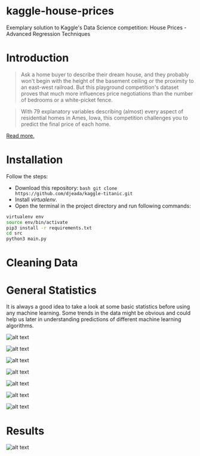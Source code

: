 # kaggle-house-prices
Exemplary solution to Kaggle's Data Science competition: House Prices - Advanced Regression Techniques

<h1>Introduction</h1>

> Ask a home buyer to describe their dream house, and they probably won't begin with the height of the basement ceiling or the proximity to an east-west railroad. But this playground competition's dataset proves that much more influences price negotiations than the number of bedrooms or a white-picket fence.

> With 79 explanatory variables describing (almost) every aspect of residential homes in Ames, Iowa, this competition challenges you to predict the final price of each home.

<a href="https://www.kaggle.com/c/house-prices-advanced-regression-techniques">Read more.</a>

<h1>Installation</h1>

Follow the steps:

- Download this repository: ```bash git clone https://github.com/djeada/kaggle-titanic.git```
- Install <i>virtualenv</i>.
- Open the terminal in the project directory and run following commands:

```bash
virtualenv env
source env/bin/activate
pip3 install -r requirements.txt
cd src
python3 main.py
```

<h1>Cleaning Data</h1>

<h1>General Statistics</h1>
It is always a good idea to take a look at some basic statistics before using any machine learning. Some trends in the data might be obvious and could help us later in understanding predictions of different machine learning algorithms.

![alt text](https://github.com/djeada/kaggle-house-prices/blob/main/resources/number_of_houses_vs_house_prices.png)

![alt text](https://github.com/djeada/kaggle-house-prices/blob/main/resources/numeric_features_correlation.png)

![alt text](https://github.com/djeada/kaggle-house-prices/blob/main/resources/sale_price_vs_GarageArea.png)

![alt text](https://github.com/djeada/kaggle-house-prices/blob/main/resources/sale_price_vs_GarageCars.png)

![alt text](https://github.com/djeada/kaggle-house-prices/blob/main/resources/sale_price_vs_GrLivArea.png)

![alt text](https://github.com/djeada/kaggle-house-prices/blob/main/resources/sale_price_vs_OverallQual.png)

![alt text](https://github.com/djeada/kaggle-house-prices/blob/main/resources/sale_price_vs_TotalBsmtSF.png)

<h1>Results</h1>

![alt text](https://github.com/djeada/kaggle-house-prices/blob/main/resources/model_comparison.png)
